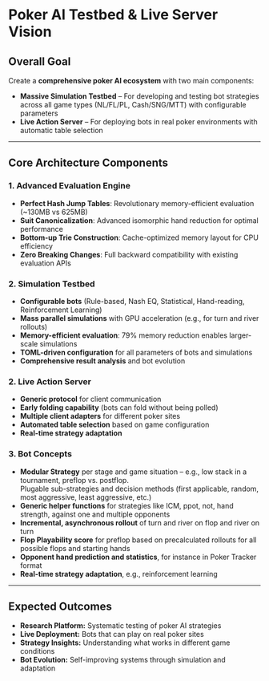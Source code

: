 # Poker AI Testbed & Live Server Vision

## Overall Goal

Create a **comprehensive poker AI ecosystem** with two main components:

- **Massive Simulation Testbed** – For developing and testing bot strategies across all game types (NL/FL/PL, Cash/SNG/MTT) with configurable parameters  
- **Live Action Server** – For deploying bots in real poker environments with automatic table selection  

---

## Core Architecture Components

### 1. Advanced Evaluation Engine

- **Perfect Hash Jump Tables**: Revolutionary memory-efficient evaluation (~130MB vs 625MB)
- **Suit Canonicalization**: Advanced isomorphic hand reduction for optimal performance
- **Bottom-up Trie Construction**: Cache-optimized memory layout for CPU efficiency
- **Zero Breaking Changes**: Full backward compatibility with existing evaluation APIs

### 2. Simulation Testbed

- **Configurable bots** (Rule-based, Nash EQ, Statistical, Hand-reading, Reinforcement Learning)
- **Mass parallel simulations** with GPU acceleration (e.g., for turn and river rollouts)
- **Memory-efficient evaluation**: 79% memory reduction enables larger-scale simulations
- **TOML-driven configuration** for all parameters of bots and simulations
- **Comprehensive result analysis** and bot evolution

### 2. Live Action Server

- **Generic protocol** for client communication  
- **Early folding capability** (bots can fold without being polled)  
- **Multiple client adapters** for different poker sites  
- **Automated table selection** based on game configuration  
- **Real-time strategy adaptation**  

### 3. Bot Concepts

- **Modular Strategy** per stage and game situation – e.g., low stack in a tournament, preflop vs. postflop.  
  Plugable sub-strategies and decision methods (first applicable, random, most aggressive, least aggressive, etc.)  
- **Generic helper functions** for strategies like ICM, ppot, not, hand strength, against one and multiple opponents  
- **Incremental, asynchronous rollout** of turn and river on flop and river on turn  
- **Flop Playability score** for preflop based on precalculated rollouts for all possible flops and starting hands  
- **Opponent hand prediction and statistics**, for instance in Poker Tracker format  
- **Real-time strategy adaptation**, e.g., reinforcement learning  

---

## Expected Outcomes

- **Research Platform:** Systematic testing of poker AI strategies  
- **Live Deployment:** Bots that can play on real poker sites  
- **Strategy Insights:** Understanding what works in different game conditions  
- **Bot Evolution:** Self-improving systems through simulation and adaptation